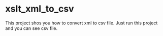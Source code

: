# xslt_xml_to_csv

This project shos you how to convert xml to csv file.
Just run this project and you can see csv file.
